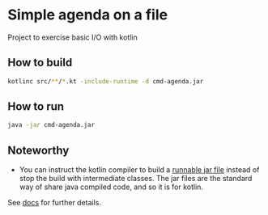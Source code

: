 # Simple agenda on a file

Project to exercise basic I/O with kotlin

## How to build

```bash
kotlinc src/**/*.kt -include-runtime -d cmd-agenda.jar
```

## How to run

```bash
java -jar cmd-agenda.jar
```

## Noteworthy

- You can instruct the kotlin compiler to build a [runnable jar file][jar]
  instead of stop the build with intermediate classes. The jar files are the
  standard way of share java compiled code, and so it is for kotlin.

See [docs](../../docs/0011-kotlin-basics.md) for further details.

[jar]: https://docs.oracle.com/javase/8/docs/technotes/guides/jar/jarGuide.html
